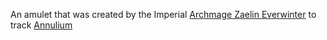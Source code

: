 An amulet that was created by the Imperial [Archmage Zaelin Everwinter](Archmage%20Zaelin%20Everwinter.md) to track [Annulium](Annulium.md) 